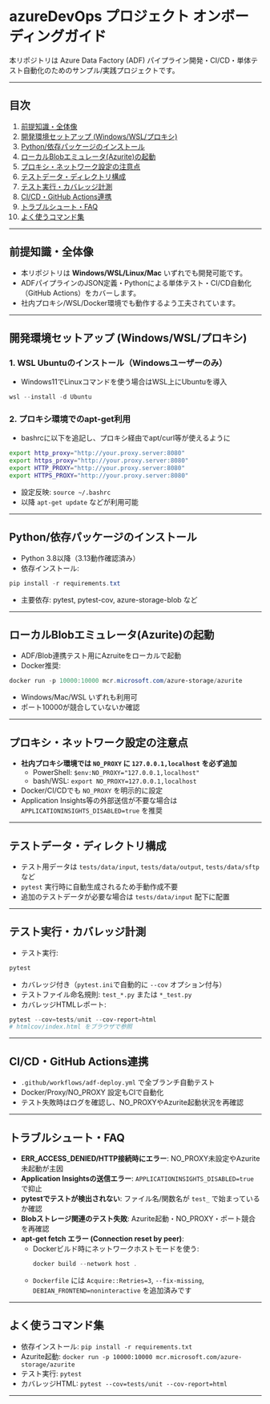 # azureDevOps プロジェクト オンボーディングガイド

本リポジトリは Azure Data Factory (ADF) パイプライン開発・CI/CD・単体テスト自動化のためのサンプル/実践プロジェクトです。

---

## 目次
1. [前提知識・全体像](#前提知識・全体像)
2. [開発環境セットアップ (Windows/WSL/プロキシ)](#開発環境セットアップ-windowswslプロキシ)
3. [Python/依存パッケージのインストール](#python依存パッケージのインストール)
4. [ローカルBlobエミュレータ(Azurite)の起動](#ローカルblobエミュレータazuriteの起動)
5. [プロキシ・ネットワーク設定の注意点](#プロキシ・ネットワーク設定の注意点)
6. [テストデータ・ディレクトリ構成](#テストデータ・ディレクトリ構成)
7. [テスト実行・カバレッジ計測](#テスト実行・カバレッジ計測)
8. [CI/CD・GitHub Actions連携](#cicdgithub-actions連携)
9. [トラブルシュート・FAQ](#トラブルシュートfaq)
10. [よく使うコマンド集](#よく使うコマンド集)

---

## 前提知識・全体像
- 本リポジトリは **Windows/WSL/Linux/Mac** いずれでも開発可能です。
- ADFパイプラインのJSON定義・Pythonによる単体テスト・CI/CD自動化（GitHub Actions）をカバーします。
- 社内プロキシ/WSL/Docker環境でも動作するよう工夫されています。

---

## 開発環境セットアップ (Windows/WSL/プロキシ)

### 1. WSL Ubuntuのインストール（Windowsユーザーのみ）
- Windows11でLinuxコマンドを使う場合はWSL上にUbuntuを導入
```powershell
wsl --install -d Ubuntu
```

### 2. プロキシ環境でのapt-get利用
- bashrcに以下を追記し、プロキシ経由でapt/curl等が使えるように
```bash
export http_proxy="http://your.proxy.server:8080"
export https_proxy="http://your.proxy.server:8080"
export HTTP_PROXY="http://your.proxy.server:8080"
export HTTPS_PROXY="http://your.proxy.server:8080"
```
- 設定反映: `source ~/.bashrc`
- 以降 `apt-get update` などが利用可能

---

## Python/依存パッケージのインストール
- Python 3.8以降（3.13動作確認済み）
- 依存インストール:
```powershell
pip install -r requirements.txt
```
- 主要依存: pytest, pytest-cov, azure-storage-blob など

---

## ローカルBlobエミュレータ(Azurite)の起動
- ADF/Blob連携テスト用にAzruiteをローカルで起動
- Docker推奨:
```powershell
docker run -p 10000:10000 mcr.microsoft.com/azure-storage/azurite
```
- Windows/Mac/WSL いずれも利用可
- ポート10000が競合していないか確認

---

## プロキシ・ネットワーク設定の注意点
- **社内プロキシ環境では `NO_PROXY` に `127.0.0.1,localhost` を必ず追加**
  - PowerShell: `$env:NO_PROXY="127.0.0.1,localhost"`
  - bash/WSL: `export NO_PROXY=127.0.0.1,localhost`
- Docker/CI/CDでも `NO_PROXY` を明示的に設定
- Application Insights等の外部送信が不要な場合は `APPLICATIONINSIGHTS_DISABLED=true` を推奨

---

## テストデータ・ディレクトリ構成
- テスト用データは `tests/data/input`, `tests/data/output`, `tests/data/sftp` など
- `pytest` 実行時に自動生成されるため手動作成不要
- 追加のテストデータが必要な場合は `tests/data/input` 配下に配置

---

## テスト実行・カバレッジ計測
- テスト実行:
```powershell
pytest
```
- カバレッジ付き（`pytest.ini`で自動的に `--cov` オプション付与）
- テストファイル命名規則: `test_*.py` または `*_test.py`
- カバレッジHTMLレポート:
```powershell
pytest --cov=tests/unit --cov-report=html
# htmlcov/index.html をブラウザで参照
```

---

## CI/CD・GitHub Actions連携
- `.github/workflows/adf-deploy.yml` で全ブランチ自動テスト
- Docker/Proxy/NO_PROXY 設定もCIで自動化
- テスト失敗時はログを確認し、NO_PROXYやAzurite起動状況を再確認

---

## トラブルシュート・FAQ
- **ERR_ACCESS_DENIED/HTTP接続時にエラー**: NO_PROXY未設定やAzurite未起動が主因
- **Application Insightsの送信エラー**: `APPLICATIONINSIGHTS_DISABLED=true` で抑止
- **pytestでテストが検出されない**: ファイル名/関数名が `test_` で始まっているか確認
- **Blobストレージ関連のテスト失敗**: Azurite起動・NO_PROXY・ポート競合を再確認
- **apt-get fetch エラー (Connection reset by peer)**:
  - Dockerビルド時にネットワークホストモードを使う:  
    ```powershell
    docker build --network host .
    ```
  - `Dockerfile` には `Acquire::Retries=3`, `--fix-missing`, `DEBIAN_FRONTEND=noninteractive` を追加済みです

---

## よく使うコマンド集
- 依存インストール: `pip install -r requirements.txt`
- Azurite起動: `docker run -p 10000:10000 mcr.microsoft.com/azure-storage/azurite`
- テスト実行: `pytest`
- カバレッジHTML: `pytest --cov=tests/unit --cov-report=html`

---